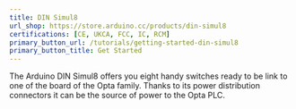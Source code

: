 ```yaml
---
title: DIN Simul8 
url_shop: https://store.arduino.cc/products/din-simul8
certifications: [CE, UKCA, FCC, IC, RCM]
primary_button_url: /tutorials/getting-started-din-simul8
primary_button_title: Get Started
---
```


The Arduino DIN Simul8 offers you eight handy switches ready to be link to one of the board of the Opta family. Thanks to its power distribution connectors it can be the source of power to the Opta PLC.
